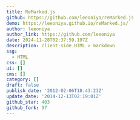 ```yaml
---
title: ReMarked.js
github: https://github.com/leeoniya/reMarked.js
demo: https://leeoniya.github.io/reMarked.js/
author: leeoniya
author_link: https://github.com/leeoniya
date: 2024-11-28T02:37:59.197Z
description: client-side HTML > markdown
ssg:
  - HTML
css: []
ui: []
cms: []
category: []
draft: false
publish_date: '2012-02-06T18:43:23Z'
update_date: '2014-12-13T02:19:01Z'
github_star: 403
github_fork: 97
---
```

